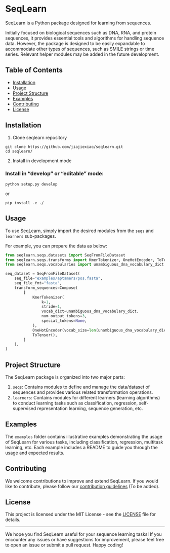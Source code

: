 # SeqLearn

<!-- [![codecov](https://codecov.io/gh/username/repository/branchname/graph/badge.svg)](https://codecov.io/gh/username/repository)-->

SeqLearn is a Python package designed for learning from sequences. 

Initially focused on biological sequences such as DNA, RNA, and protein sequences, it provides
essential tools and algorithms for handling sequence data. However, the package is designed to be
easily expandable to accommodate other types of sequences, such as SMILE strings or time series.
Relevant helper modules may be added in the future development. 

## Table of Contents

-   [Installation](README.md#installation)
-   [Usage](README.md#usage)
-   [Project Structure](README.md#project-structure)
-   [Examples](README.md#examples)
-   [Contributing](README.md#contributing)
-   [License](README.md#license)

## Installation


1. Clone seqlearn repository
```
git clone https://github.com/jiajiexiao/seqlearn.git
cd seqlearn/
```

2. Install in development mode
### Install in “develop” or “editable” mode:
```
python setup.py develop
```
or
```
pip install -e ./
```


<!-- You can install SeqLearn using pip:

`pip install seqlearn`  -->

## Usage

To use SeqLearn, simply import the desired modules from the `seqs` and `learners` sub-packages.

For example, you can prepare the data as below: 
```python
from seqlearn.seqs.datasets import SeqFromFileDataset
from seqlearn.seqs.transforms import KmerTokenizer, OneHotEncoder, ToTensor
from seqlearn.seqs.vocabularies import unambiguous_dna_vocabulary_dict

seq_dataset = SeqFromFileDataset(
    seq_file="examples/aptamers/pos.fasta",
    seq_file_fmt="fasta",
    transform_sequences=Compose(
        [
            KmerTokenizer(
                k=1,
                stride=1,
                vocab_dict=unambiguous_dna_vocabulary_dict,
                num_output_tokens=3,
                special_tokens=None,
            ),
            OneHotEncoder(vocab_size=len(unambiguous_dna_vocabulary_dict)),
            ToTensor(),
        ]
    ),
)
```



## Project Structure

The SeqLearn package is organized into two major parts:

1.  `seqs`: Contains modules to define and manage the data/dataset of sequences and provides various
    related transformation operations.
2.  `learners`: Contains modules for different learners (learning algorithms) to conduct learning
    tasks such as classification, regression, self-supervised representation learning, sequence
    generation, etc.

## Examples

The `examples` folder contains illustrative examples demonstrating the usage of SeqLearn for various
tasks, including classification, regression, multitask learning, etc. Each example includes a README
to guide you through the usage and expected results.

## Contributing

We welcome contributions to improve and extend SeqLearn. If you would like to contribute, please
follow our [contribution guidelines](CONTRIBUTING.md) (To be added).

## License

This project is licensed under the MIT License - see the [LICENSE](/LICENSE) file for details.

----------

We hope you find SeqLearn useful for your sequence learning tasks! If you encounter any issues or
have suggestions for improvement, please feel free to open an issue or submit a pull request. Happy
coding!